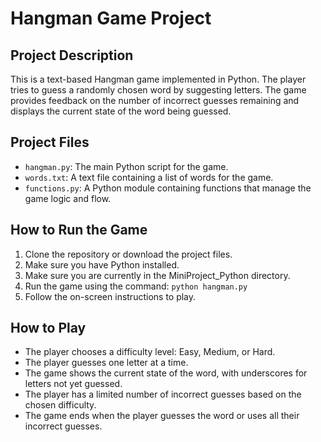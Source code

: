 # Hangman Game Project

## Project Description
This is a text-based Hangman game implemented in Python. The player tries to guess a randomly chosen word by suggesting letters. The game provides feedback on the number of incorrect guesses remaining and displays the current state of the word being guessed.

## Project Files
- `hangman.py`: The main Python script for the game.
- `words.txt`: A text file containing a list of words for the game.
- `functions.py`: A Python module containing functions that manage the game logic and flow.

## How to Run the Game
1. Clone the repository or download the project files.
2. Make sure you have Python installed.
3. Make sure you are currently in the MiniProject_Python directory.
4. Run the game using the command:
    `python hangman.py`
5. Follow the on-screen instructions to play.

## How to Play
- The player chooses a difficulty level: Easy, Medium, or Hard.
- The player guesses one letter at a time.
- The game shows the current state of the word, with underscores for letters not yet guessed.
- The player has a limited number of incorrect guesses based on the chosen difficulty.
- The game ends when the player guesses the word or uses all their incorrect guesses.

